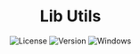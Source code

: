 <div id="title" align="center">
  <h1>Lib Utils</h1>
</div>

<div id="badges" align="center">
  
  ![License](https://img.shields.io/github/license/georgejrdev/Lib-Utils.svg)
  ![Version](https://img.shields.io/badge/version-1.0.1-53918E.svg)
  ![Windows](https://img.shields.io/badge/made%20for-java-AD6845.svg)

</div>

<br>
<br>

